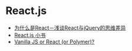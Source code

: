 # React.js

* [为什么是React－浅谈React与jQuery的思维差异](http://xunli.xyz/2016/01/16/react-vs-jquery/)
* [React.js 小书](http://huziketang.com/books/react/lesson1)
* [Vanilla JS or React (or Polymer)?](https://github.com/dwyl/time/issues/99)
